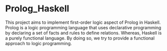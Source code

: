 # Prolog_Haskell
This project aims to implement first-order logic aspect of Prolog in Haskell. Prolog is a logic programming language that uses declarative programming by declaring a set of facts and rules to define relations. Whereas, Haskell is a purely functional language. By doing so, we try to provide a functional approach to logic programming. 
